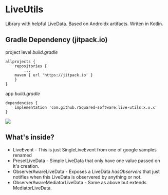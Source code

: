 # LiveUtils
Library with helpful LiveData.
Based on Androidx artifacts.
Writen in Kotlin.

## Gradle Dependency (jitpack.io)

project level _build.gradle_
```Gradle
allprojects {
    repositories {
        ...
	maven { url 'https://jitpack.io' }
    }
}
```

app _build.gradle_
```Gradle
dependencies {
    implementation 'com.github.rSquared-software:live-utils:x.x.x'
}
```

[![](https://jitpack.io/v/rSquared-software/live-utils.svg)](https://jitpack.io/#rSquared-software/live-utils)

## What's inside?

* LiveEvent - This is just SingleLiveEvent from one of google samples renamed 
* PresetLiveData - Simple LiveData that only have one value passed on it's creation.
* ObserverAwareLiveData - Exposes  a LiveData _hasObservers_ that just notifies when this LiveData is observered by anything or not.
* ObserverAwareMediatorLiveData - Same as above but extends MediatorLiveData. 
